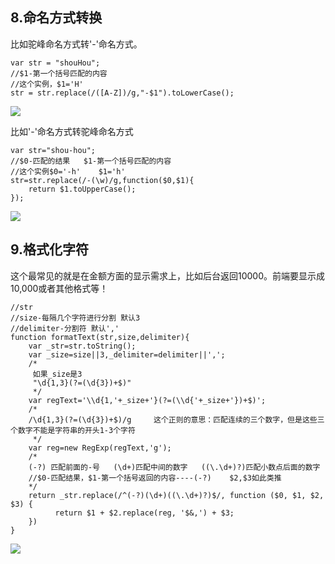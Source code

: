 ## 8.命名方式转换

比如驼峰命名方式转'-'命名方式。

```
var str = "shouHou";
//$1-第一个括号匹配的内容
//这个实例，$1='H'
str = str.replace(/([A-Z])/g,"-$1").toLowerCase();
```

![](https://user-gold-cdn.xitu.io/2017/12/20/16071630133dcfdc?imageView2/0/w/1280/h/960/format/webp/ignore-error/1)

比如'-'命名方式转驼峰命名方式

```
var str="shou-hou";
//$0-匹配的结果   $1-第一个括号匹配的内容
//这个实例$0='-h'    $1='h'
str=str.replace(/-(\w)/g,function($0,$1){
    return $1.toUpperCase();
}); 
```

![](https://user-gold-cdn.xitu.io/2017/12/20/16071630109a0412?imageView2/0/w/1280/h/960/format/webp/ignore-error/1)

## 9.格式化字符

这个最常见的就是在金额方面的显示需求上，比如后台返回10000。前端要显示成10,000或者其他格式等！

```
//str
//size-每隔几个字符进行分割 默认3
//delimiter-分割符 默认','
function formatText(str,size,delimiter){
    var _str=str.toString();
    var _size=size||3,_delimiter=delimiter||',';
    /* 
     如果_size是3
     "\d{1,3}(?=(\d{3})+$)" 
     */
    var regText='\\d{1,'+_size+'}(?=(\\d{'+_size+'})+$)';
    /*   
    /\d{1,3}(?=(\d{3})+$)/g     这个正则的意思：匹配连续的三个数字，但是这些三个数字不能是字符串的开头1-3个字符  
     */
    var reg=new RegExp(regText,'g');
    /* 
    (-?) 匹配前面的-号   (\d+)匹配中间的数字   ((\.\d+)?)匹配小数点后面的数字
    //$0-匹配结果，$1-第一个括号返回的内容----(-?)    $2,$3如此类推  
    */
    return _str.replace(/^(-?)(\d+)((\.\d+)?)$/, function ($0, $1, $2, $3) {
          return $1 + $2.replace(reg, '$&,') + $3;
    })
}
```

![](https://user-gold-cdn.xitu.io/2017/12/20/16071630326e0fee?imageView2/0/w/1280/h/960/format/webp/ignore-error/1)

